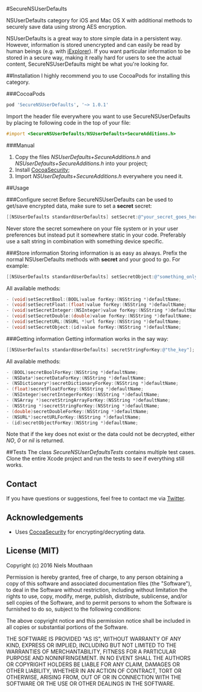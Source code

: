 #SecureNSUserDefaults

NSUserDefaults category for iOS and Mac OS X with additional methods to securely save data using strong AES encryption.

NSUserDefaults is a great way to store simple data in a persistent way. However, information is stored unencrypted and can easily be read by human beings (e.g. with [iExplorer](http://www.macroplant.com/iexplorer/)). If you want particular information to be stored in a secure way, making it really hard for users to see the actual content, SecureNSUserDefaults might be what you're looking for.

##Installation
I highly recommend you to use CocoaPods for installing this category.

###CocoaPods

```ruby
pod 'SecureNSUserDefaults', '~> 1.0.1'
```

Import the header file everywhere you want to use SecureNSUserDefaults by placing te following code in the top of your file:

```objective-c
#import <SecureNSUserDefaults/NSUserDefaults+SecureAdditions.h>
```

###Manual
1. Copy the files *NSUserDefaults+SecureAdditions.h* and *NSUserDefaults+SecureAdditions.h* into your project;
2. Install [CocoaSecurity](https://github.com/kelp404/CocoaSecurity);
3. Import *NSUserDefaults+SecureAdditions.h* everywhere you need it.

##Usage

###Configure secret
Before SecureNSUserDefaults can be used to get/save encrypted data, make sure to set a **secret** secret:

```objective-c
[[NSUserDefaults standardUserDefaults] setSecret:@"your_secret_goes_here"];
```

Never store the secret somewhere on your file system or in your user preferences but instead put it somewhere static in your code. Preferably use a salt string in combination with something device specific.

###Store information
Storing information is as easy as always. Prefix the normal NSUserDefaults methods with **secret** and your good to go. For example:

```objective-c
[[NSUserDefaults standardUserDefaults] setSecretObject:@"something_only_you_may_know" forKey:@"the_key"];
```

All available methods:
```objective-c
- (void)setSecretBool:(BOOL)value forKey:(NSString *)defaultName;
- (void)setSecretFloat:(float)value forKey:(NSString *)defaultName;
- (void)setSecretInteger:(NSInteger)value forKey:(NSString *)defaultName;
- (void)setSecretDouble:(double)value forKey:(NSString *)defaultName;
- (void)setSecretURL:(NSURL *)url forKey:(NSString *)defaultName;
- (void)setSecretObject:(id)value forKey:(NSString *)defaultName;
```

###Getting information
Getting information works in the say way:

```objective-c
[[NSUserDefaults standardUserDefaults] secretStringForKey:@"the_key"];
```

All available methods:
```objective-c
- (BOOL)secretBoolForKey:(NSString *)defaultName;
- (NSData*)secretDataForKey:(NSString *)defaultName;
- (NSDictionary*)secretDictionaryForKey:(NSString *)defaultName;
- (float)secretFloatForKey:(NSString *)defaultName;
- (NSInteger)secretIntegerForKey:(NSString *)defaultName;
- (NSArray *)secretStringArrayForKey:(NSString *)defaultName;
- (NSString *)secretStringForKey:(NSString *)defaultName;
- (double)secretDoubleForKey:(NSString *)defaultName;
- (NSURL*)secretURLForKey:(NSString *)defaultName;
- (id)secretObjectForKey:(NSString *)defaultName;
```

Note that if the key does not exist or the data could not be decrypted, either *NO*, *0* or *nil* is returned.

##Tests
The class *SecureNSUserDefaultsTests* contains multiple test cases. Clone the entire Xcode project and run the tests to see if everything still works.

## Contact

If you have questions or suggestions, feel free to contact me via [Twitter](https://twitter.com/nielsmouthaan).

## Acknowledgements
* Uses [CocoaSecurity](https://github.com/kelp404/CocoaSecurity) for encrypting/decrypting data.

## License (MIT)
Copyright (c) 2016 Niels Mouthaan

Permission is hereby granted, free of charge, to any person obtaining a copy
of this software and associated documentation files (the "Software"), to deal
in the Software without restriction, including without limitation the rights
to use, copy, modify, merge, publish, distribute, sublicense, and/or sell
copies of the Software, and to permit persons to whom the Software is
furnished to do so, subject to the following conditions:

The above copyright notice and this permission notice shall be included in
all copies or substantial portions of the Software.

THE SOFTWARE IS PROVIDED "AS IS", WITHOUT WARRANTY OF ANY KIND, EXPRESS OR
IMPLIED, INCLUDING BUT NOT LIMITED TO THE WARRANTIES OF MERCHANTABILITY,
FITNESS FOR A PARTICULAR PURPOSE AND NONINFRINGEMENT. IN NO EVENT SHALL THE
AUTHORS OR COPYRIGHT HOLDERS BE LIABLE FOR ANY CLAIM, DAMAGES OR OTHER
LIABILITY, WHETHER IN AN ACTION OF CONTRACT, TORT OR OTHERWISE, ARISING FROM,
OUT OF OR IN CONNECTION WITH THE SOFTWARE OR THE USE OR OTHER DEALINGS IN
THE SOFTWARE.



